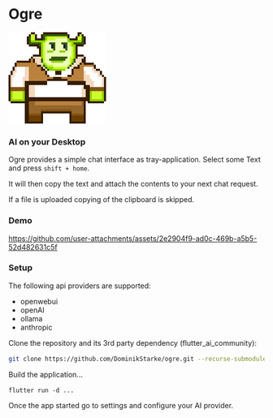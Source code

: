 # Ogre

![Mighty Ogre](assets/app_icon.png)

### AI on your Desktop
Ogre provides a simple chat interface as tray-application.
Select some Text and press ```shift + home```.

It will then copy the text and attach the contents to your next chat request.

If a file is uploaded copying of the clipboard is skipped.

### Demo
https://github.com/user-attachments/assets/2e2904f9-ad0c-469b-a5b5-52d482631c5f

### Setup
The following api providers are supported:
* openwebui
* openAI
* ollama
* anthropic  

Clone the repository and its 3rd party dependency (flutter_ai_community):
```bash
git clone https://github.com/DominikStarke/ogre.git --recurse-submodules
``` 

Build the application...
```
flutter run -d ...
```

Once the app started go to settings and configure your AI provider.

